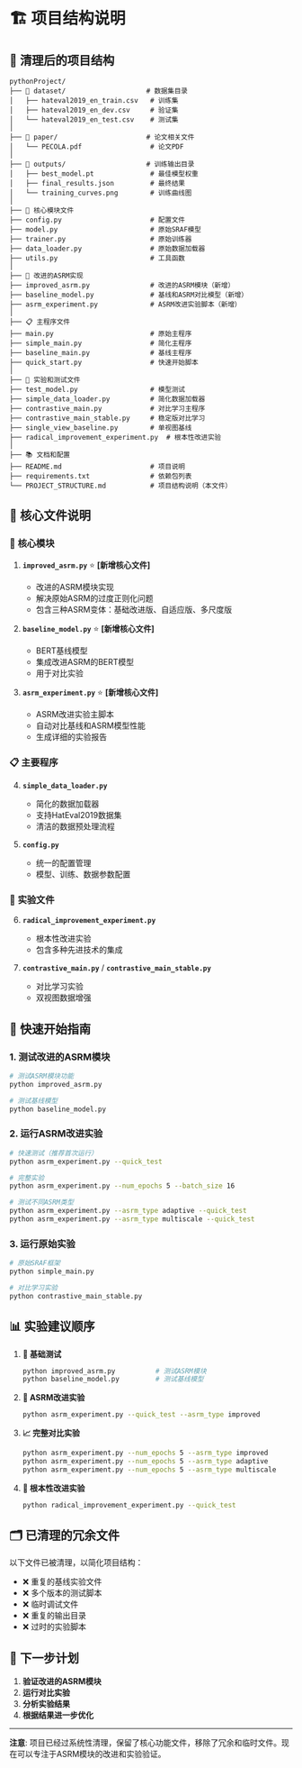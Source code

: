 # 🏗️ 项目结构说明

## 📁 清理后的项目结构

```
pythonProject/
├── 📂 dataset/                    # 数据集目录
│   ├── hateval2019_en_train.csv   # 训练集
│   ├── hateval2019_en_dev.csv     # 验证集
│   └── hateval2019_en_test.csv    # 测试集
│
├── 📂 paper/                      # 论文相关文件
│   └── PECOLA.pdf                 # 论文PDF
│
├── 📂 outputs/                    # 训练输出目录
│   ├── best_model.pt              # 最佳模型权重
│   ├── final_results.json         # 最终结果
│   └── training_curves.png        # 训练曲线图
│
├── 🔧 核心模块文件
├── config.py                      # 配置文件
├── model.py                       # 原始SRAF模型
├── trainer.py                     # 原始训练器
├── data_loader.py                 # 原始数据加载器
├── utils.py                       # 工具函数
│
├── 🚀 改进的ASRM实现
├── improved_asrm.py               # 改进的ASRM模块（新增）
├── baseline_model.py              # 基线和ASRM对比模型（新增）
├── asrm_experiment.py             # ASRM改进实验脚本（新增）
│
├── 📋 主程序文件
├── main.py                        # 原始主程序
├── simple_main.py                 # 简化主程序
├── baseline_main.py               # 基线主程序
├── quick_start.py                 # 快速开始脚本
│
├── 🔬 实验和测试文件
├── test_model.py                  # 模型测试
├── simple_data_loader.py          # 简化数据加载器
├── contrastive_main.py            # 对比学习主程序
├── contrastive_main_stable.py     # 稳定版对比学习
├── single_view_baseline.py        # 单视图基线
├── radical_improvement_experiment.py  # 根本性改进实验
│
├── 📚 文档和配置
├── README.md                      # 项目说明
├── requirements.txt               # 依赖包列表
└── PROJECT_STRUCTURE.md           # 项目结构说明（本文件）
```

## 🎯 核心文件说明

### 🔧 **核心模块**

1. **`improved_asrm.py`** ⭐ **[新增核心文件]**
   - 改进的ASRM模块实现
   - 解决原始ASRM的过度正则化问题
   - 包含三种ASRM变体：基础改进版、自适应版、多尺度版

2. **`baseline_model.py`** ⭐ **[新增核心文件]**
   - BERT基线模型
   - 集成改进ASRM的BERT模型
   - 用于对比实验

3. **`asrm_experiment.py`** ⭐ **[新增核心文件]**
   - ASRM改进实验主脚本
   - 自动对比基线和ASRM模型性能
   - 生成详细的实验报告

### 📋 **主要程序**

4. **`simple_data_loader.py`**
   - 简化的数据加载器
   - 支持HatEval2019数据集
   - 清洁的数据预处理流程

5. **`config.py`**
   - 统一的配置管理
   - 模型、训练、数据参数配置

### 🔬 **实验文件**

6. **`radical_improvement_experiment.py`**
   - 根本性改进实验
   - 包含多种先进技术的集成

7. **`contrastive_main.py`** / **`contrastive_main_stable.py`**
   - 对比学习实验
   - 双视图数据增强

## 🚀 **快速开始指南**

### 1. **测试改进的ASRM模块**
```bash
# 测试ASRM模块功能
python improved_asrm.py

# 测试基线模型
python baseline_model.py
```

### 2. **运行ASRM改进实验**
```bash
# 快速测试（推荐首次运行）
python asrm_experiment.py --quick_test

# 完整实验
python asrm_experiment.py --num_epochs 5 --batch_size 16

# 测试不同ASRM类型
python asrm_experiment.py --asrm_type adaptive --quick_test
python asrm_experiment.py --asrm_type multiscale --quick_test
```

### 3. **运行原始实验**
```bash
# 原始SRAF框架
python simple_main.py

# 对比学习实验
python contrastive_main_stable.py
```

## 📊 **实验建议顺序**

1. **🧪 基础测试**
   ```bash
   python improved_asrm.py          # 测试ASRM模块
   python baseline_model.py         # 测试基线模型
   ```

2. **🔬 ASRM改进实验**
   ```bash
   python asrm_experiment.py --quick_test --asrm_type improved
   ```

3. **📈 完整对比实验**
   ```bash
   python asrm_experiment.py --num_epochs 5 --asrm_type improved
   python asrm_experiment.py --num_epochs 5 --asrm_type adaptive
   python asrm_experiment.py --num_epochs 5 --asrm_type multiscale
   ```

4. **🚀 根本性改进实验**
   ```bash
   python radical_improvement_experiment.py --quick_test
   ```

## 🗂️ **已清理的冗余文件**

以下文件已被清理，以简化项目结构：

- ❌ 重复的基线实验文件
- ❌ 多个版本的测试脚本
- ❌ 临时调试文件
- ❌ 重复的输出目录
- ❌ 过时的实验脚本

## 📝 **下一步计划**

1. **验证改进的ASRM模块**
2. **运行对比实验**
3. **分析实验结果**
4. **根据结果进一步优化**

---

**注意**: 项目已经过系统性清理，保留了核心功能文件，移除了冗余和临时文件。现在可以专注于ASRM模块的改进和实验验证。

